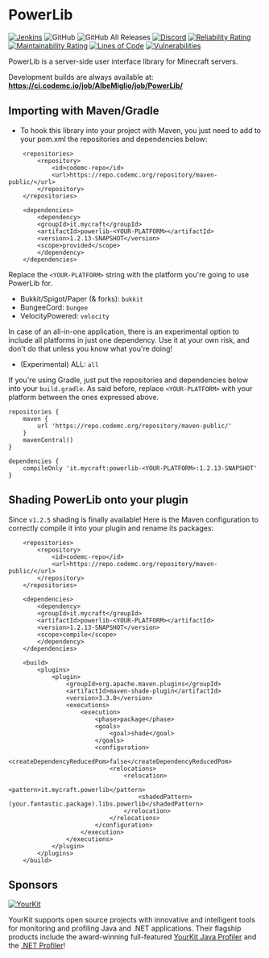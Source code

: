 # PowerLib

[![Jenkins](https://img.shields.io/jenkins/build?jobUrl=https%3A%2F%2Fci.codemc.io%2Fjob%2FAlbeMiglio%2Fjob%2FPowerLib%2F&color=bright-green)](https://ci.codemc.io/job/AlbeMiglio/job/PowerLib/)
![GitHub](https://img.shields.io/github/license/AlbeMiglio/PowerLib?color=bright-green&label=License)
![GitHub All Releases](https://img.shields.io/github/downloads/AlbeMiglio/PowerLib/total?color=brightgreen&label=Downloads)
[![Discord](https://img.shields.io/discord/618742870035398684?logo=Join%20on%20Discord&label=Discord)](https://discord.gg/UMhsCZk)
[![Reliability Rating](https://sonarcloud.io/api/project_badges/measure?project=AlbeMiglio_PowerLib&metric=reliability_rating)](https://sonarcloud.io/summary/new_code?id=AlbeMiglio_PowerLib)
[![Maintainability Rating](https://sonarcloud.io/api/project_badges/measure?project=AlbeMiglio_PowerLib&metric=sqale_rating)](https://sonarcloud.io/summary/new_code?id=AlbeMiglio_PowerLib)
[![Lines of Code](https://sonarcloud.io/api/project_badges/measure?project=AlbeMiglio_PowerLib&metric=ncloc)](https://sonarcloud.io/summary/new_code?id=AlbeMiglio_PowerLib)
[![Vulnerabilities](https://sonarcloud.io/api/project_badges/measure?project=AlbeMiglio_PowerLib&metric=vulnerabilities)](https://sonarcloud.io/summary/new_code?id=AlbeMiglio_PowerLib)

PowerLib is a server-side user interface library for Minecraft servers.

Development builds are always available at: **https://ci.codemc.io/job/AlbeMiglio/job/PowerLib/**

## Importing with Maven/Gradle

- To hook this library into your project with Maven, you just need to add to your pom.xml the repositories and
  dependencies below:

```
	<repositories>
	    <repository>
	        <id>codemc-repo</id>
	        <url>https://repo.codemc.org/repository/maven-public/</url>
	    </repository>
	</repositories>

	<dependencies>
	    <dependency>
  		<groupId>it.mycraft</groupId>
  		<artifactId>powerlib-<YOUR-PLATFORM></artifactId>
  		<version>1.2.13-SNAPSHOT</version>
		<scope>provided</scope>
	    </dependency>
	</dependencies>
```

Replace the `<YOUR-PLATFORM>` string with the platform you're going to use PowerLib for.

- Bukkit/Spigot/Paper (& forks): `bukkit`
- BungeeCord: `bungee`
- VelocityPowered: `velocity`

In case of an all-in-one application, there is an experimental option
to include all platforms in just one dependency. Use it at your own
risk, and don't do that unless you know what you're doing!

- (Experimental) ALL: `all`

If you're using Gradle, just put the repositories and dependencies below into your `build.gradle`. As said before,
replace `<YOUR-PLATFORM>` with
your platform between the ones expressed above.

```
repositories {
    maven {
        url 'https://repo.codemc.org/repository/maven-public/'
    }
    mavenCentral()
}

dependencies {
    compileOnly 'it.mycraft:powerlib-<YOUR-PLATFORM>:1.2.13-SNAPSHOT'
}
```

## Shading PowerLib onto your plugin

Since `v1.2.5` shading is finally available! Here is the Maven configuration to correctly compile it into
your plugin and rename its packages:

```
	<repositories>
	    <repository>
	        <id>codemc-repo</id>
	        <url>https://repo.codemc.org/repository/maven-public/</url>
	    </repository>
	</repositories>

	<dependencies>
	    <dependency>
  		<groupId>it.mycraft</groupId>
  		<artifactId>powerlib-<YOUR-PLATFORM></artifactId>
  		<version>1.2.13-SNAPSHOT</version>
		<scope>compile</scope>
	    </dependency>
	</dependencies>
	
    <build>
        <plugins>
            <plugin>
                <groupId>org.apache.maven.plugins</groupId>
                <artifactId>maven-shade-plugin</artifactId>
                <version>3.3.0</version>
                <executions>
                    <execution>
                        <phase>package</phase>
                        <goals>
                            <goal>shade</goal>
                        </goals>
                        <configuration>
                            <createDependencyReducedPom>false</createDependencyReducedPom>
                            <relocations>
                                <relocation>
                                    <pattern>it.mycraft.powerlib</pattern>
                                    <shadedPattern>(your.fantastic.package).libs.powerlib</shadedPattern>
                                </relocation>
                            </relocations>
                        </configuration>
                    </execution>
                </executions>
            </plugin>
        </plugins>
    </build>
```

## Sponsors

[![YourKit](https://www.yourkit.com/images/yklogo.png)](https://www.yourkit.com/java/profiler/)

YourKit supports open source projects with innovative and intelligent tools for monitoring and profiling Java 
and .NET applications. Their flagship products include the award-winning full-featured [YourKit Java Profiler](https://www.yourkit.com/java/profiler/) 
and the [.NET Profiler](https://www.yourkit.com/dotnet-profiler/)!
